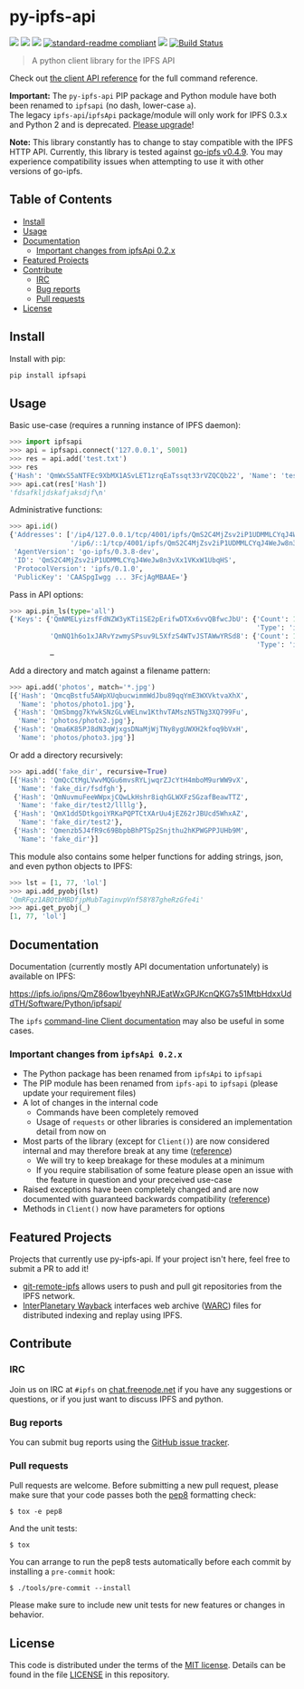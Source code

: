 # py-ipfs-api

[![](https://img.shields.io/badge/made%20by-Protocol%20Labs-blue.svg?style=flat-square)](http://ipn.io)
[![](https://img.shields.io/badge/project-IPFS-blue.svg?style=flat-square)](http://ipfs.io/)
[![](https://img.shields.io/badge/freenode-%23ipfs-blue.svg?style=flat-square)](http://webchat.freenode.net/?channels=%23ipfs)
[![standard-readme compliant](https://img.shields.io/badge/standard--readme-OK-green.svg?style=flat-square)](https://github.com/RichardLitt/standard-readme)
[![](https://img.shields.io/pypi/v/ipfsapi.svg?style=flat-square)](https://pypi.python.org/pypi/ipfsapi)
[![Build Status](https://travis-ci.org/ipfs/py-ipfs-api.svg?branch=master)](https://travis-ci.org/ipfs/py-ipfs-api)

> A python client library for the IPFS API

Check out [the client API reference](https://ipfs.io/ipns/QmZ86ow1byeyhNRJEatWxGPJKcnQKG7s51MtbHdxxUddTH/Software/Python/ipfsapi/) for the full command reference.

**Important:** The `py-ipfs-api` PIP package and Python module have both been renamed to `ipfsapi` (no dash, lower-case `a`).  
The legacy `ipfs-api`/`ipfsApi` package/module will only work for IPFS 0.3.x and Python 2 and is deprecated. [Please upgrade](#important-changes-from-ipfsapi-02x)!

**Note:** This library constantly has to change to stay compatible with the IPFS HTTP API.
Currently, this library is tested against [go-ipfs v0.4.9](https://github.com/ipfs/go-ipfs/releases/tag/v0.4.9).
You may experience compatibility issues when attempting to use it with other versions of go-ipfs.

## Table of Contents

- [Install](#install)
- [Usage](#usage)
- [Documentation](#documentation)
  - [Important changes from ipfsApi 0.2.x](#important-changes-from-ipfsapi-02x)
- [Featured Projects](#featured-projects)
- [Contribute](#contribute)
  - [IRC](#irc)
  - [Bug reports](#bug-reports)
  - [Pull requests](#pull-requests)
- [License](#license)

## Install

Install with pip:

```sh
pip install ipfsapi
```

## Usage

Basic use-case (requires a running instance of IPFS daemon):

```py
>>> import ipfsapi
>>> api = ipfsapi.connect('127.0.0.1', 5001)
>>> res = api.add('test.txt')
>>> res
{'Hash': 'QmWxS5aNTFEc9XbMX1ASvLET1zrqEaTssqt33rVZQCQb22', 'Name': 'test.txt'}
>>> api.cat(res['Hash'])
'fdsafkljdskafjaksdjf\n'
```

Administrative functions:

```py
>>> api.id()
{'Addresses': ['/ip4/127.0.0.1/tcp/4001/ipfs/QmS2C4MjZsv2iP1UDMMLCYqJ4WeJw8n3vXx1VKxW1UbqHS',
               '/ip6/::1/tcp/4001/ipfs/QmS2C4MjZsv2iP1UDMMLCYqJ4WeJw8n3vXx1VKxW1UbqHS'],
 'AgentVersion': 'go-ipfs/0.3.8-dev',
 'ID': 'QmS2C4MjZsv2iP1UDMMLCYqJ4WeJw8n3vXx1VKxW1UbqHS',
 'ProtocolVersion': 'ipfs/0.1.0',
 'PublicKey': 'CAASpgIwgg ... 3FcjAgMBAAE='}
```

Pass in API options:

```py
>>> api.pin_ls(type='all')
{'Keys': {'QmNMELyizsfFdNZW3yKTi1SE2pErifwDTXx6vvQBfwcJbU': {'Count': 1,
                                                             'Type': 'indirect'},
          'QmNQ1h6o1xJARvYzwmySPsuv9L5XfzS4WTvJSTAWwYRSd8': {'Count': 1,
                                                             'Type': 'indirect'},
          …
```

Add a directory and match against a filename pattern:

```py
>>> api.add('photos', match='*.jpg')
[{'Hash': 'QmcqBstfu5AWpXUqbucwimmWdJbu89qqYmE3WXVktvaXhX',
  'Name': 'photos/photo1.jpg'},
 {'Hash': 'QmSbmgg7kYwkSNzGLvWELnw1KthvTAMszN5TNg3XQ799Fu',
  'Name': 'photos/photo2.jpg'},
 {'Hash': 'Qma6K85PJ8dN3qWjxgsDNaMjWjTNy8ygUWXH2kfoq9bVxH',
  'Name': 'photos/photo3.jpg'}]
```

Or add a directory recursively:

```py
>>> api.add('fake_dir', recursive=True)
[{'Hash': 'QmQcCtMgLVwvMQGu6mvsRYLjwqrZJcYtH4mboM9urWW9vX',
  'Name': 'fake_dir/fsdfgh'},
 {'Hash': 'QmNuvmuFeeWWpxjCQwLkHshr8iqhGLWXFzSGzafBeawTTZ',
  'Name': 'fake_dir/test2/llllg'},
 {'Hash': 'QmX1dd5DtkgoiYRKaPQPTCtXArUu4jEZ62rJBUcd5WhxAZ',
  'Name': 'fake_dir/test2'},
 {'Hash': 'Qmenzb5J4fR9c69BbpbBhPTSp2Snjthu2hKPWGPPJUHb9M',
  'Name': 'fake_dir'}]
```

This module also contains some helper functions for adding strings, json, and even python objects to IPFS:

```py
>>> lst = [1, 77, 'lol']
>>> api.add_pyobj(lst)
'QmRFqz1ABQtbMBDfjpMubTaginvpVnf58Y87gheRzGfe4i'
>>> api.get_pyobj(_)
[1, 77, 'lol']
```

## Documentation

Documentation (currently mostly API documentation unfortunately) is available on IPFS:

https://ipfs.io/ipns/QmZ86ow1byeyhNRJEatWxGPJKcnQKG7s51MtbHdxxUddTH/Software/Python/ipfsapi/

The `ipfs` [command-line Client documentation](https://ipfs.io/docs/commands/) may also be useful in some cases.

### Important changes from `ipfsApi 0.2.x`

 * The Python package has been renamed from `ipfsApi` to `ipfsapi`
 * The PIP module has been renamed from `ipfs-api` to `ipfsapi` (please update your requirement files)
 * A lot of changes in the internal code
    - Commands have been completely removed
    - Usage of `requests` or other libraries is considered an implementation detail from now on
 * Most parts of the library (except for `Client()`) are now considered internal and may therefore break at any time
   ([reference](https://ipfs.io/ipns/QmZ86ow1byeyhNRJEatWxGPJKcnQKG7s51MtbHdxxUddTH/Software/Python/ipfsapi/internal_ref.html))
    - We will try to keep breakage for these modules at a minimum
    - If you require stabilisation of some feature please open an issue with the feature in question and your preceived use-case
 * Raised exceptions have been completely changed and are now documented with guaranteed backwards compatibility
   ([reference](https://ipfs.io/ipns/QmZ86ow1byeyhNRJEatWxGPJKcnQKG7s51MtbHdxxUddTH/Software/Python/ipfsapi/api_ref.html#module-ipfsapi.exceptions))
 * Methods in `Client()` now have parameters for options

## Featured Projects

Projects that currently use py-ipfs-api. If your project isn't here, feel free to submit a PR to add it!

- [git-remote-ipfs](https://github.com/larsks/git-remote-ipfs) allows users to push and pull git repositories from the IPFS network.
- [InterPlanetary Wayback](https://github.com/oduwsdl/ipwb) interfaces web archive ([WARC](http://www.iso.org/iso/catalogue_detail.htm?csnumber=44717)) files for distributed indexing and replay using IPFS.

## Contribute

### IRC

Join us on IRC at `#ipfs` on [chat.freenode.net](https://webchat.freenode.net) if you have any suggestions or questions,
or if you just want to discuss IPFS and python.

### Bug reports

You can submit bug reports using the [GitHub issue tracker](https://github.com/ipfs/python-ipfs-api/issues).

### Pull requests

Pull requests are welcome.  Before submitting a new pull request, please
make sure that your code passes both the [pep8](https://www.python.org/dev/peps/pep-0008/) formatting check:

    $ tox -e pep8

And the unit tests:

    $ tox

You can arrange to run the pep8 tests automatically before each commit by
installing a `pre-commit` hook:

    $ ./tools/pre-commit --install

Please make sure to include new unit tests for new features or changes in
behavior.

## License

This code is distributed under the terms of the [MIT license](https://opensource.org/licenses/MIT).  Details can be found in the file
[LICENSE](LICENSE) in this repository.
